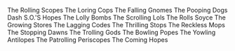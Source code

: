 The Rolling Scopes
The Loring Cops
The Falling Gnomes
The Pooping Dogs
Dash S.O.'S Hopes
The Lolly Bombs
The Scrolling Lols
The Rolls Soyce
The Growing Stores
The Lagging Codes
The Thrilling Stops
The Reckless Mops
The Stopping Dawns
The Trolling Gods
The Bowling Popes
The Yowling Antilopes
The Patrolling Periscopes
The Coming Hopes